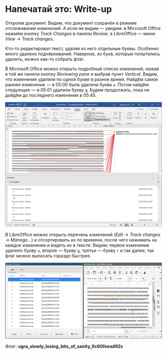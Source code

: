 # Напечатай это: Write-up

Откроем документ. Видим, что документ сохранён в режиме _отслеживания изменений_. А если не видим — увидим: в Microsoft Office нажмём кнопку _Track Changes_ в панели _Review_, в LibreOffice — меню _View_ → _Track changes_.

Кто-то редактировал текст, удаляя из него отдельные буквы. Особенно много удалено подчёркиваний. Наверное, из букв, которые попытались удалить, можно как-то собрать флаг.

В Microsoft Office можно открыть подробный список изменений, нажав в той же панели кнопку _Reviewing pane_ и выбрав пункт _Vertical_. Видим, что изменения удаляли по одной букве в разное время. Найдём самое раннее изменение — в 05:00 была удалена буква `u`. Потом найдём следующее — в 05:01 удалили букву `g`. Будем продолжать, пока не дойдём до последнего изменения в 05:45.

![Перечень изменений в Microsoft Office](writeup/word.png)

В LibreOffice можно открыть перечень изменений (_Edit_ → _Track changes_ → _Manage…_) и отсортировать их по времени, после чего нажимать на каждое изменение и видеть их в тексте. Видим: первое изменение удалило букву `u`, второе — букву `g`, третье — букву `r` и так далее, так флаг можно выписать гораздо быстрее.

![Перечень изменений в LibreOffice](writeup/libreoffice.png)

Флаг: **ugra_slowly_losing_bits_of_sanity_9c60feead92c**
